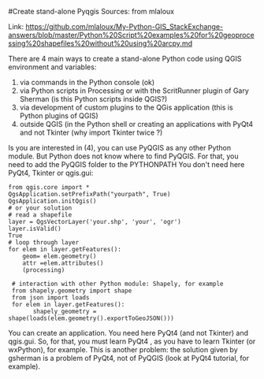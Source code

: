 #Create stand-alone Pyqgis
Sources: from mlaloux

Link: https://github.com/mlaloux/My-Python-GIS_StackExchange-answers/blob/master/Python%20Script%20examples%20for%20geoprocessing%20shapefiles%20without%20using%20arcpy.md

There are 4 main ways to create a stand-alone Python code using QGIS environment and variables:
1. via commands in the Python console (ok)
2. via Python scripts in Processing or with the ScritRunner plugin of Gary Sherman (is this Python scripts inside QGIS?)
3. via development of custom plugins to the QGis application (this is Python plugins of QGIS)
4. outside QGIS (in the Python shell or creating an applications with PyQt4 and not Tkinter (why import Tkinter twice ?)

Is you are interested in (4), you can use PyQGIS as any other Python module. But Python does not know where to find PyQGIS. For that, you need to add the PyQGIS folder to the PYTHONPATH
You don't need here PyQt4, Tkinter or qgis.gui:

    from qgis.core import *
    QgsApplication.setPrefixPath("yourpath", True)
    QgsApplication.initQgis()
    # or your solution
    # read a shapefile 
    layer = QgsVectorLayer('your.shp', 'your', 'ogr')
    layer.isValid()
    True
    # loop through layer 
    for elem in layer.getFeatures():
        geom= elem.geometry()
        attr =elem.attributes()
        (processing)

     # interaction with other Python module: Shapely, for example
     from shapely.geometry import shape
     from json import loads
     for elem in layer.getFeatures():
           shapely_geometry = shape(loads(elem.geometry().exportToGeoJSON()))
           
You can create an application. You need here PyQt4 (and not Tkinter) and qgis.gui. So, for that, you must learn PyQt4 , as you have to learn Tkinter (or wxPython), for example. This is another problem: the solution given by gsherman is a problem of PyQt4, not of PyQGIS (look at PyQt4 tutorial, for example).
